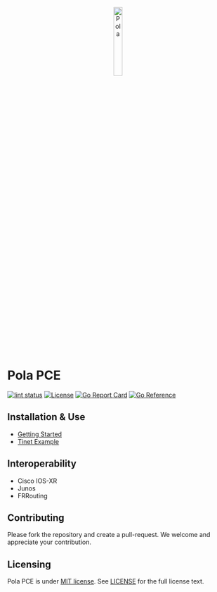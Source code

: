 <p align="center">
<img src="https://github.com/nttcom/pola/blob/main/docs/figures/pola.png" alt="Pola" width="20%">
</p>

# Pola PCE
[![lint status](https://github.com/nttcom/pola/actions/workflows/ci.yaml/badge.svg)](https://github.com/nttcom/pola/actions)
[![License](https://img.shields.io/badge/license-MIT-blue)](LICENSE)
[![Go Report Card](https://goreportcard.com/badge/nttcom/pola)](https://goreportcard.com/report/github.com/nttcom/pola) 
[![Go Reference](https://pkg.go.dev/badge/github.com/nttcom/pola.svg)](https://pkg.go.dev/github.com/nttcom/pola)

## Installation & Use
- [Getting Started](docs/sources/getting-started.md)
- [Tinet Example](examples/sr-mpls_l3vpn)

## Interoperability
- Cisco IOS-XR
- Junos
- FRRouting

## Contributing
Please fork the repository and create a pull-request.
We welcome and appreciate your contribution.

## Licensing
Pola PCE is under [MIT license](https://en.wikipedia.org/wiki/MIT_License). 
See [LICENSE](https://github.com/nttcom/pola/blob/master/LICENSE) for the full license text.

